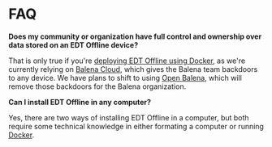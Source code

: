 # FAQ

**Does my community or organization have full control and ownership over data stored on an EDT Offline device?**

That is only true if you're [deploying EDT Offline using Docker](../../device-setup/device-setup/using-docker.md), as we're currently relying on [Balena Cloud](https://www.balena.io/cloud), which gives the Balena team backdoors to any device. We have plans to shift to using [Open Balena](https://www.balena.io/open), which will remove those backdoors for the Balena organization.

**Can I install EDT Offline in any computer?**

Yes, there are two ways of installing EDT Offline in a computer, but both require some technical knowledge in either formating a computer or running [Docker](https://www.docker.com/).
